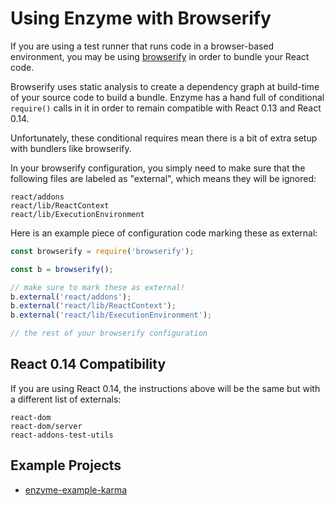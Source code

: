 # Using Enzyme with Browserify

If you are using a test runner that runs code in a browser-based environment, you may be using
[browserify]() in order to bundle your React code.

Browserify uses static analysis to create a dependency graph at build-time of your source code to
build a bundle. Enzyme has a hand full of conditional `require()` calls in it in order to remain
compatible with React 0.13 and React 0.14.

Unfortunately, these conditional requires mean there is a bit of extra setup with bundlers like
browserify.

In your browserify configuration, you simply need to make sure that the following files are
labeled as "external", which means they will be ignored:

```
react/addons
react/lib/ReactContext
react/lib/ExecutionEnvironment
```

Here is an example piece of configuration code marking these as external:

```js
const browserify = require('browserify');

const b = browserify();

// make sure to mark these as external!
b.external('react/addons');
b.external('react/lib/ReactContext');
b.external('react/lib/ExecutionEnvironment');

// the rest of your browserify configuration
```


## React 0.14 Compatibility

If you are using React 0.14, the instructions above will be the same but with a different list of
externals:

```
react-dom
react-dom/server
react-addons-test-utils
```


## Example Projects

- [enzyme-example-karma](https://github.com/lelandrichardson/enzyme-example-karma)
